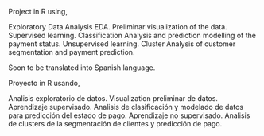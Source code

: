 Project in R using,

Exploratory Data Analysis EDA.
Preliminar visualization of the data.
Supervised learning.
Classification Analysis and prediction modelling of the payment status.
Unsupervised learning.
Cluster Analysis of customer segmentation and payment prediction.

Soon to be translated into Spanish language.

Proyecto in R usando,

Analisis exploratorio de datos.
Visualization preliminar de datos.
Aprendizaje supervisado.
Analisis de clasificación y modelado de datos para predicción del estado de pago.
Aprendizaje no supervisado.
Analisis de clusters de la segmentación de clientes y predicción de pago.
